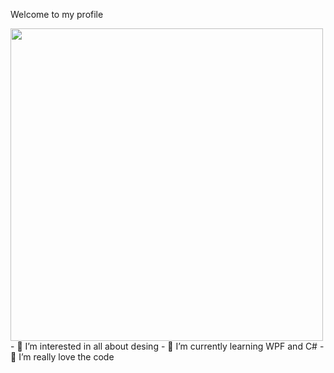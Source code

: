 <p>Welcome to my profile</p>
<img src="https://usagif.com/wp-content/uploads/2022/hqgif/anya-forger-spy-family-acegif-79.gif" height="500">
- 👀 I’m interested in all about desing
- 🌱 I’m currently learning WPF and C#
- 💞️ I’m really love the code

